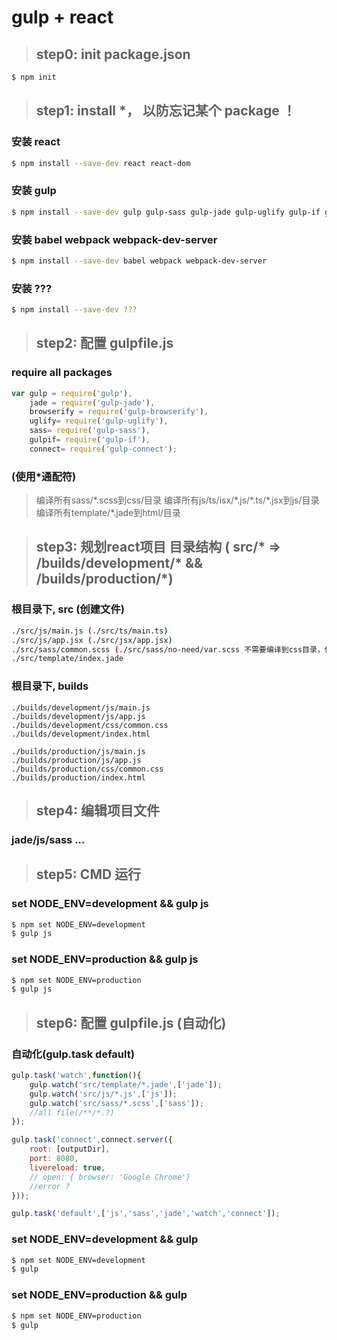 # gulp + react


> ## step0: init package.json

```sh
$ npm init
``` 


> ## step1: install *， 以防忘记某个 package ！

### 安装 react 
```sh
$ npm install --save-dev react react-dom
``` 
### 安装 gulp 
```sh
$ npm install --save-dev gulp gulp-sass gulp-jade gulp-uglify gulp-if gulp-browserify gulp-connect
``` 
### 安装 babel webpack webpack-dev-server
```sh
$ npm install --save-dev babel webpack webpack-dev-server
``` 
### 安装 ???
```sh
$ npm install --save-dev ???
``` 


> ## step2: 配置 gulpfile.js

### require all packages
```js
var gulp = require('gulp'),
	jade = require('gulp-jade'),
	browserify = require('gulp-browserify'),
	uglify= require('gulp-uglify'),
	sass= require('gulp-sass'),
	gulpif= require('gulp-if'),
	connect= require('gulp-connect');
```  
### (使用*通配符)

> 编译所有sass/\*.scss到css/目录
> 编译所有js/ts/isx/\*.js/\*.ts/\*.jsx到js/目录
> 编译所有template/\*.jade到html/目录


> ## step3: 规划react项目 目录结构 ( src/*  => /builds/development/* && /builds/production/*)

### 根目录下, src (创建文件)
```sh
./src/js/main.js (./src/ts/main.ts)  
./src/js/app.jsx (./src/jsx/app.jsx)  
./src/sass/common.scss (./src/sass/no-need/var.scss 不需要编译到css目录，使用*通配符)
./src/template/index.jade  
``` 

### 根目录下, builds
```code
./builds/development/js/main.js  
./builds/development/js/app.js   
./builds/development/css/common.css  
./builds/development/index.html  
``` 
```code
./builds/production/js/main.js  
./builds/production/js/app.js   
./builds/production/css/common.css  
./builds/production/index.html  
``` 


> ## step4: 编辑项目文件

### jade/js/sass ...



> ## step5: CMD 运行 

### set NODE_ENV=development && gulp js 
```sh
$ npm set NODE_ENV=development
$ gulp js 
``` 

### set NODE_ENV=production && gulp js 
```sh
$ npm set NODE_ENV=production
$ gulp js 
``` 

> ## step6: 配置 gulpfile.js (自动化)

### 自动化(gulp.task default)
```js
gulp.task('watch',function(){
	gulp.watch('src/template/*.jade',['jade']);
	gulp.watch('src/js/*.js',['js']);
	gulp.watch('src/sass/*.scss',['sass']);
	//all file(/**/*.?)
});

gulp.task('connect',connect.server({
	root: [outputDir],
	port: 8080,
    livereload: true,
	// open: { browser: 'Google Chrome'}
	//error ?
}));

gulp.task('default',['js','sass','jade','watch','connect']);
``` 

### set NODE_ENV=development && gulp
```sh
$ npm set NODE_ENV=development
$ gulp
``` 

### set NODE_ENV=production && gulp
```sh
$ npm set NODE_ENV=production
$ gulp
``` 